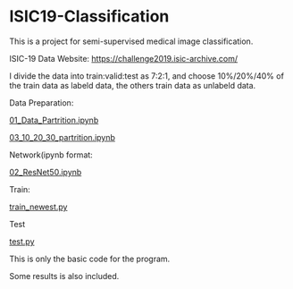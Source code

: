 # ISIC19-Classification

This is a project for semi-supervised medical image classification.

ISIC-19 Data Website: https://challenge2019.isic-archive.com/

I divide the data into train:valid:test as 7:2:1, and choose 10%/20%/40% of the train data as labeld data, the others train data as unlabeld data.

Data Preparation:

[01_Data_Partrition.ipynb](https://github.com/yyyujintang/ISIC19-Classification/blob/main/01_Data_Partrition.ipynb)

[03_10_20_30_partrition.ipynb](https://github.com/yyyujintang/ISIC19-Classification/blob/main/03_10_20_30_partrition.ipynb)

Network(ipynb format:

[02_ResNet50.ipynb](https://github.com/yyyujintang/ISIC19-Classification/blob/main/02_ResNet50.ipynb)

Train:

[train_newest.py](https://github.com/yyyujintang/ISIC19-Classification/blob/main/train_newest.py)

Test

[test.py](https://github.com/yyyujintang/ISIC19-Classification/blob/main/test.py)

This is only the basic code for the program.

Some results is also included.
